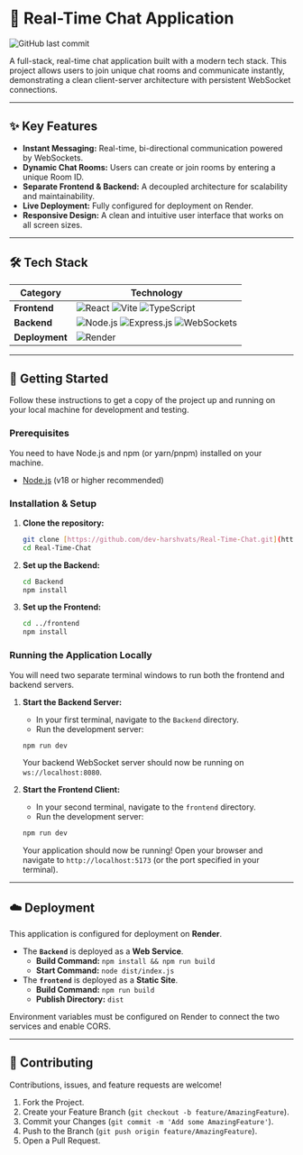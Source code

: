 # 🚀 Real-Time Chat Application

![GitHub last commit](https://img.shields.io/github/last-commit/dev-harshvats/Real-Time-Chat)

A full-stack, real-time chat application built with a modern tech stack. This project allows users to join unique chat rooms and communicate instantly, demonstrating a clean client-server architecture with persistent WebSocket connections.

---

## ✨ Key Features

- **Instant Messaging:** Real-time, bi-directional communication powered by WebSockets.
- **Dynamic Chat Rooms:** Users can create or join rooms by entering a unique Room ID.
- **Separate Frontend & Backend:** A decoupled architecture for scalability and maintainability.
- **Live Deployment:** Fully configured for deployment on Render.
- **Responsive Design:** A clean and intuitive user interface that works on all screen sizes.

---

## 🛠️ Tech Stack

| Category      | Technology                                                                                                                                                                                                                         |
| ------------- | ---------------------------------------------------------------------------------------------------------------------------------------------------------------------------------------------------------------------------------- |
| **Frontend** | ![React](https://img.shields.io/badge/React-20232A?style=for-the-badge&logo=react&logoColor=61DAFB) ![Vite](https://img.shields.io/badge/Vite-646CFF?style=for-the-badge&logo=vite&logoColor=white) ![TypeScript](https://img.shields.io/badge/TypeScript-3178C6?style=for-the-badge&logo=typescript&logoColor=white) |
| **Backend** | ![Node.js](https://img.shields.io/badge/Node.js-339933?style=for-the-badge&logo=nodedotjs&logoColor=white) ![Express.js](https://img.shields.io/badge/Express.js-000000?style=for-the-badge&logo=express&logoColor=white) ![WebSockets](https://img.shields.io/badge/WebSockets-Native-blue?style=for-the-badge) |
| **Deployment**| ![Render](https://img.shields.io/badge/Render-46E3B7?style=for-the-badge&logo=render&logoColor=white)                                                                                                                                |

---

## 🚀 Getting Started

Follow these instructions to get a copy of the project up and running on your local machine for development and testing.

### Prerequisites

You need to have Node.js and npm (or yarn/pnpm) installed on your machine.
- [Node.js](https://nodejs.org/) (v18 or higher recommended)

### Installation & Setup

1.  **Clone the repository:**
    ```sh
    git clone [https://github.com/dev-harshvats/Real-Time-Chat.git](https://github.com/dev-harshvats/Real-Time-Chat.git)
    cd Real-Time-Chat
    ```

2.  **Set up the Backend:**
    ```sh
    cd Backend
    npm install
    ```

3.  **Set up the Frontend:**
    ```sh
    cd ../frontend
    npm install
    ```

### Running the Application Locally

You will need two separate terminal windows to run both the frontend and backend servers.

1.  **Start the Backend Server:**
    - In your first terminal, navigate to the `Backend` directory.
    - Run the development server:
    ```sh
    npm run dev
    ```
    Your backend WebSocket server should now be running on `ws://localhost:8080`.

2.  **Start the Frontend Client:**
    - In your second terminal, navigate to the `frontend` directory.
    - Run the development server:
    ```sh
    npm run dev
    ```
    Your application should now be running! Open your browser and navigate to `http://localhost:5173` (or the port specified in your terminal).

---

## ☁️ Deployment

This application is configured for deployment on **Render**.

-   The **`Backend`** is deployed as a **Web Service**.
    -   **Build Command:** `npm install && npm run build`
    -   **Start Command:** `node dist/index.js`
-   The **`frontend`** is deployed as a **Static Site**.
    -   **Build Command:** `npm run build`
    -   **Publish Directory:** `dist`

Environment variables must be configured on Render to connect the two services and enable CORS.

---

## 🤝 Contributing

Contributions, issues, and feature requests are welcome!

1.  Fork the Project.
2.  Create your Feature Branch (`git checkout -b feature/AmazingFeature`).
3.  Commit your Changes (`git commit -m 'Add some AmazingFeature'`).
4.  Push to the Branch (`git push origin feature/AmazingFeature`).
5.  Open a Pull Request.
